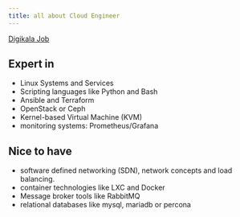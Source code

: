 ```yaml
---
title: all about Cloud Engineer
---
```


[Digikala Job](https://careers.digikala.com/job-positions/2710/)

## Expert in

- Linux Systems and Services
- Scripting languages like Python and Bash
- Ansible and Terraform
- OpenStack or Ceph
- Kernel-based Virtual Machine (KVM)
- monitoring systems: Prometheus/Grafana

## Nice to have

- software defined networking (SDN), network concepts and load balancing.
- container technologies like LXC and Docker
- Message broker tools like RabbitMQ
- relational databases like mysql, mariadb or percona
